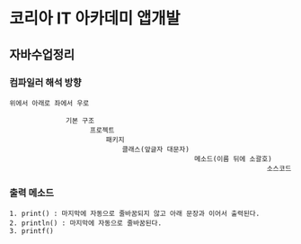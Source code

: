 # **코리아 IT 아카데미 앱개발**
## 자바수업정리

### 컴파일러 해석 방향
    위에서 아래로 좌에서 우로
    
                  기본 구조
                    	프로젝트
                    		패키지
                    			클래스(앞글자 대문자)
                                  				  메소드(이름 뒤에 소괄호)
                                  					                소스코드
                                                       
### 출력 메소드
    1. print() : 마지막에 자동으로 줄바꿈되지 않고 아래 문장과 이어서 출력된다.
	2. println() : 마지막에 자동으로 줄바꿈된다.
	3. printf()
